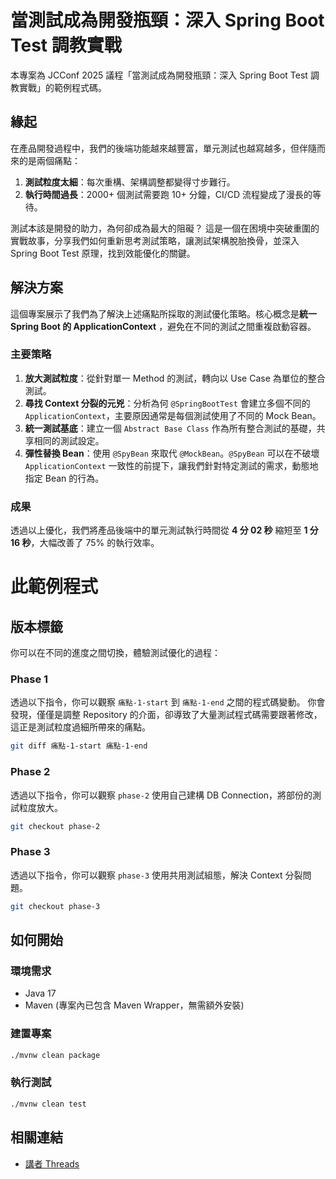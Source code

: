 # 當測試成為開發瓶頸：深入 Spring Boot Test 調教實戰

本專案為 JCConf 2025 議程「當測試成為開發瓶頸：深入 Spring Boot Test 調教實戰」的範例程式碼。

## 緣起

在產品開發過程中，我們的後端功能越來越豐富，單元測試也越寫越多，但伴隨而來的是兩個痛點：

1. **測試粒度太細**：每次重構、架構調整都變得寸步難行。
2. **執行時間過長**：2000+ 個測試需要跑 10+ 分鐘，CI/CD 流程變成了漫長的等待。

測試本該是開發的助力，為何卻成為最大的阻礙？
這是一個在困境中突破重圍的實戰故事，分享我們如何重新思考測試策略，讓測試架構脫胎換骨，並深入 Spring Boot Test 原理，找到效能優化的關鍵。

## 解決方案

這個專案展示了我們為了解決上述痛點所採取的測試優化策略。核心概念是**統一 Spring Boot 的 ApplicationContext**
，避免在不同的測試之間重複啟動容器。

### 主要策略

1. **放大測試粒度**：從針對單一 Method 的測試，轉向以 Use Case 為單位的整合測試。
2. **尋找 Context 分裂的元兇**：分析為何 `@SpringBootTest` 會建立多個不同的 `ApplicationContext`，主要原因通常是每個測試使用了不同的
   Mock Bean。
3. **統一測試基底**：建立一個 `Abstract Base Class` 作為所有整合測試的基礎，共享相同的測試設定。
4. **彈性替換 Bean**：使用 `@SpyBean` 來取代 `@MockBean`。`@SpyBean` 可以在不破壞 `ApplicationContext`
   一致性的前提下，讓我們針對特定測試的需求，動態地指定 Bean 的行為。

### 成果

透過以上優化，我們將產品後端中的單元測試執行時間從 **4 分 02 秒** 縮短至 **1 分 16 秒**，大幅改善了 75% 的執行效率。

# 此範例程式

## 版本標籤

你可以在不同的進度之間切換，體驗測試優化的過程：

### Phase 1

透過以下指令，你可以觀察 `痛點-1-start` 到 `痛點-1-end` 之間的程式碼變動。
你會發現，僅僅是調整 Repository 的介面，卻導致了大量測試程式碼需要跟著修改，這正是測試粒度過細所帶來的痛點。

```bash
git diff 痛點-1-start 痛點-1-end
```

### Phase 2

透過以下指令，你可以觀察 `phase-2` 使用自己建構 DB Connection，將部份的測試粒度放大。

```bash
git checkout phase-2
```

### Phase 3

透過以下指令，你可以觀察 `phase-3` 使用共用測試組態，解決 Context 分裂問題。

```bash
git checkout phase-3
```

## 如何開始

### 環境需求

- Java 17
- Maven (專案內已包含 Maven Wrapper，無需額外安裝)

### 建置專案

```bash
./mvnw clean package
```

### 執行測試

```bash
./mvnw clean test
```

## 相關連結

* [講者 Threads](https://www.threads.net/@_i.change)
